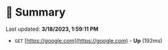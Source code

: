 # 📖 Summary
Last updated: **3/18/2023, 1:59:11 PM**

- `GET` [https://google.com](https://google.com) - **Up** (192ms)
